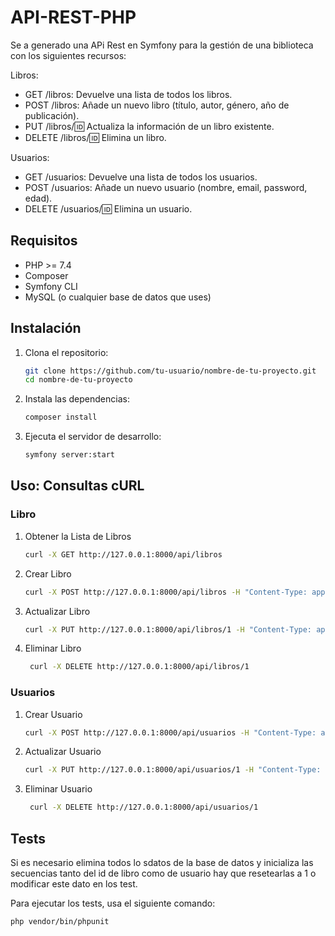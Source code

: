 # API-REST-PHP
Se a generado una APi Rest en Symfony para la gestión de una biblioteca con los siguientes recursos:

Libros:
- GET /libros: Devuelve una lista de todos los libros.
- POST /libros: Añade un nuevo libro (título, autor, género, año de publicación).
- PUT /libros/:id: Actualiza la información de un libro existente.
- DELETE /libros/:id: Elimina un libro.

Usuarios:
- GET /usuarios: Devuelve una lista de todos los usuarios.
- POST /usuarios: Añade un nuevo usuario (nombre, email, password, edad).
- DELETE /usuarios/:id: Elimina un usuario.

## Requisitos

- PHP >= 7.4
- Composer
- Symfony CLI
- MySQL (o cualquier base de datos que uses)

## Instalación

1. Clona el repositorio:
    ```bash
    git clone https://github.com/tu-usuario/nombre-de-tu-proyecto.git
    cd nombre-de-tu-proyecto
    ```

3. Instala las dependencias:
    ```bash
    composer install
    ```

5. Ejecuta el servidor de desarrollo:
    ```bash
    symfony server:start
    ```

## Uso: Consultas cURL
### Libro
1. Obtener la Lista de Libros
   ```bash
   curl -X GET http://127.0.0.1:8000/api/libros
    ```
2. Crear Libro
    ```bash
    curl -X POST http://127.0.0.1:8000/api/libros -H "Content-Type: application/json" -d '{"titulo": "El Quijote", "autor": "Miguel de Cervantes", "genero": "Novela", "anoPublicacion": "1605"}'
    ```
3. Actualizar Libro
    ```bash
   curl -X PUT http://127.0.0.1:8000/api/libros/1 -H "Content-Type: application/json" -d '{"titulo": "El Quijote - Edición Revisada"}'
    ```
4. Eliminar Libro
   ```bash
    curl -X DELETE http://127.0.0.1:8000/api/libros/1
    ```
### Usuarios
1. Crear Usuario
    ```bash
    curl -X POST http://127.0.0.1:8000/api/usuarios -H "Content-Type: application/json" -d '{"nombre": "Juan Pérez", "email": "juan.perez@example.com", "password": "123456", "edad": 30}'
    ```
2. Actualizar Usuario
    ```bash
    curl -X PUT http://127.0.0.1:8000/api/usuarios/1 -H "Content-Type: application/json" -d '{"nombre": "Nuevo Nombre"}'
    ```
3. Eliminar Usuario
   ```bash
    curl -X DELETE http://127.0.0.1:8000/api/usuarios/1
    ```
## Tests
Si es necesario elimina todos lo sdatos de la base de datos y inicializa las secuencias tanto del id de libro como de usuario hay que resetearlas a 1 o modificar este dato en los test.

Para ejecutar los tests, usa el siguiente comando:
```bash
php vendor/bin/phpunit
```
